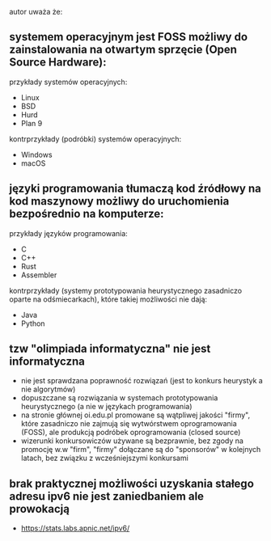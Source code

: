 autor uważa że:


## systemem operacyjnym jest FOSS możliwy do zainstalowania na otwartym sprzęcie (Open Source Hardware):

przykłady systemów operacyjnych:
 - Linux
 - BSD
 - Hurd
 - Plan 9


kontrprzykłady (podróbki) systemów operacyjnych:
 - Windows
 - macOS


## języki programowania tłumaczą kod źródłowy na kod maszynowy możliwy do uruchomienia bezpośrednio na komputerze:

przykłady języków programowania:
 - C
 - C++
 - Rust
 - Assembler

kontrprzykłady (systemy prototypowania heurystycznego zasadniczo oparte na odśmiecarkach), które takiej możliwości nie dają:
 - Java
 - Python


## tzw "olimpiada informatyczna" nie jest informatyczna
 - nie jest sprawdzana poprawność rozwiązań (jest to konkurs heurystyk a nie algorytmów)
 - dopuszczane są rozwiązania w systemach prototypowania heurystycznego (a nie w językach programowania)
 - na stronie głównej oi.edu.pl promowane są wątpliwej jakości "firmy", które zasadniczo nie zajmują się wytwórstwem oprogramowania (FOSS), ale produkcją podróbek oprogramowania (closed source)
 - wizerunki konkursowiczów używane są bezprawnie, bez zgody na promocję w.w "firm", "firmy" dołączane są do "sponsorów" w kolejnych latach, bez związku z wcześniejszymi konkursami


## brak praktycznej możliwości uzyskania stałego adresu ipv6 nie jest zaniedbaniem ale prowokacją
 - https://stats.labs.apnic.net/ipv6/
